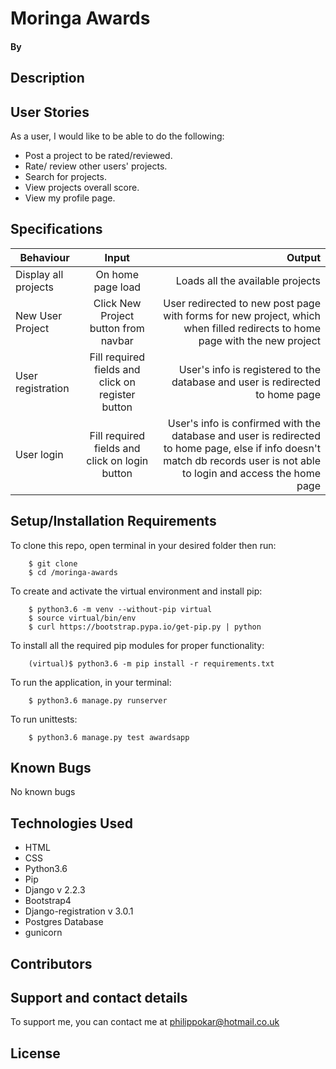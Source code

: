 # Moringa Awards


#### By 


## Description


## User Stories
As a user, I would like to be able to do the following:
* Post a project to be rated/reviewed.
* Rate/ review other users' projects.
* Search for projects.
* View projects overall score.
* View my profile page.

## Specifications
| Behaviour | Input | Output |
| --------------- | :----------:| --------: |
| Display all projects | On home page load | Loads all the available projects |
| New User Project | Click New Project button from navbar | User redirected to new post page with forms for new project, which when filled redirects to home page with the new project  |
| User registration | Fill required fields and click on register button | User's info is registered to the database and user is redirected to home page |
| User login | Fill required fields and click on login button | User's info is confirmed with the database and user is redirected to home page, else if info doesn't match db records user is not able to login and access the home page |


## Setup/Installation Requirements
To clone this repo, open terminal in your desired folder then run:

        $ git clone 
        $ cd /moringa-awards

To create and activate the virtual environment and install pip:

        $ python3.6 -m venv --without-pip virtual
        $ source virtual/bin/env
        $ curl https://bootstrap.pypa.io/get-pip.py | python


To install all the required pip modules for proper functionality:

        (virtual)$ python3.6 -m pip install -r requirements.txt

To run the application, in your terminal:

        $ python3.6 manage.py runserver
        
To run unittests:

        $ python3.6 manage.py test awardsapp

## Known Bugs

No known bugs

## Technologies Used

* HTML
* CSS
* Python3.6
* Pip
* Django v 2.2.3
* Bootstrap4
* Django-registration v 3.0.1
* Postgres Database
* gunicorn


## Contributors


## Support and contact details
To support me, you can contact me at <a href="https://www.gmail.com">philippokar@hotmail.co.uk</a>

## License

